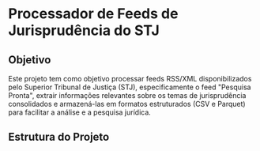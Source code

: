 # Processador de Feeds de Jurisprudência do STJ

## Objetivo

Este projeto tem como objetivo processar feeds RSS/XML disponibilizados pelo Superior Tribunal de Justiça (STJ), especificamente o feed "Pesquisa Pronta", extrair informações relevantes sobre os temas de jurisprudência consolidados e armazená-las em formatos estruturados (CSV e Parquet) para facilitar a análise e a pesquisa jurídica.

## Estrutura do Projeto